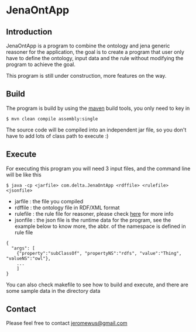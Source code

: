 # JenaOntApp

## Introduction

JenaOntApp is a program to combine the ontology and jena generic reasoner for the application, the goal is to create a program that user only have to define the ontology, input data and the rule without modifying the program to achieve the goal.

This program is still under construction, more features on the way.

## Build

The program is build by using the [maven](http://maven.apache.org/) build tools, you only need to key in

```
$ mvn clean compile assembly:single
```

The source code will be compiled into an independent jar file, so you don't have to add lots of class path to execute :)


## Execute

For executing this program you will need 3 input files, and the command line will be like this

```
$ java -cp <jarfile> com.delta.JenaOntApp <rdffile> <rulefile> <jsonfile>
```

* jarfile : the file you compiled 
* rdffile : the ontology file in RDF/XML format
* rulefile : the rule file for reasoner, please check [here](http://jena.apache.org/documentation/inference/#rules) for more info
* jsonfile : the json file is the runtime data for the program, see the example below to know more, the abbr. of the namespace is defined in rule file

```
{
  "args": [
    {"property":"subClassOf", "propertyNS":"rdfs", "value":"Thing", "valueNS":"owl"},
    ...
    ]
}
```

You can also check makefile to see how to build and execute, and there are some sample data in the directory data

## Contact

Please feel free to contact jeromewus@gmail.com
